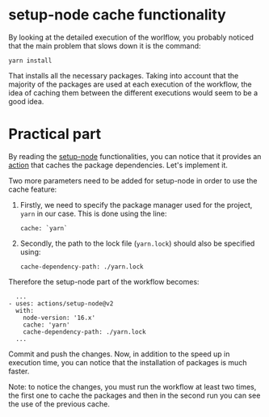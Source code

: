 # setup-node cache functionality

By looking at the detailed execution of the worlflow, you probably noticed that the main problem that slows down it is the command:

```
yarn install
```

That installs all the necessary packages. Taking into account that the majority of the packages are used at each execution of the workflow, the idea of caching them between the different executions would seem to be a good idea.

# Practical part

By reading the [setup-node](https://github.com/actions/setup-node) functionalities, you can notice that it provides an [action](https://github.com/actions/setup-node#caching-packages-dependencies) that caches the package dependencies. Let's implement it.

Two more parameters need to be added for setup-node in order to use the cache feature:

1. Firstly, we need to specify the package manager used for the project, `yarn` in our case. This is done using the line:
   
   ```
   cache: `yarn`
   ```
2. Secondly, the path to the lock file (`yarn.lock`) should also be specified using:
   
   ```
   cache-dependency-path: ./yarn.lock
   ```

Therefore the setup-node part of the workflow becomes:
```
  ...
- uses: actions/setup-node@v2
  with:
    node-version: '16.x'
    cache: 'yarn'
    cache-dependency-path: ./yarn.lock
  ...
```

Commit and push the changes. Now, in addition to the speed up in execution time, you can notice that the installation of packages is much faster.

Note: to notice the changes, you must run the workflow at least two times, the first one to cache the packages and then in the second run you can see the use of the previous cache.